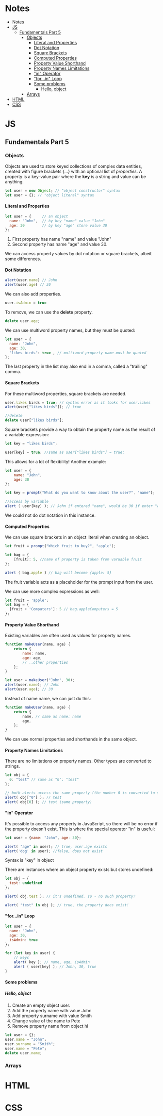 # Notes

- [Notes](#notes)
- [JS](#js)
  - [Fundamentals Part 5](#fundamentals-part-5)
    - [Objects](#objects)
      - [Literal and Properties](#literal-and-properties)
      - [Dot Notation](#dot-notation)
      - [Square Brackets](#square-brackets)
      - [Computed Properties](#computed-properties)
      - [Property Value Shorthand](#property-value-shorthand)
      - [Property Names Limitations](#property-names-limitations)
      - ["in" Operator](#in-operator)
      - ["for...in" Loop](#forin-loop)
      - [Some problems](#some-problems)
        - [Hello, object](#hello-object)
    - [Arrays](#arrays)
- [HTML](#html)
- [CSS](#css)

# JS

## Fundamentals Part 5

### Objects
Objects are used to store keyed collections of complex data entities, created with figure brackets {...} with an optional list of *properties*. A property is a key-value pair where the **key** is a string and value can be anything.

```javascript
let user = new Object; // "object constructor" syntax
let user = {}; // "object literal" syntax
```

#### Literal and Properties

```javascript
let user = {     // an object
  name: "John",  // by key "name" value "John"
  age: 30        // by key "age" store value 30
};
```

1. First property has name "name" and value "John"
2. Second property has name "age" and value 30.

We can access property values by dot notation or square brackets, albeit some differences.

#### Dot Notation 

```javascript
alert(user.name) // John
alert(user.age) // 30
```

We can also add properties. 

```javascript
user.isAdmin = true
```

To remove, we can use the **delete** property.

```javascript
delete user.age;
```

We can use multiword property names, but they must be quoted:

```javascript
let user = {
  name: "John",
  age: 30,
  "likes birds": true , // multiword property name must be quoted
};
```

The last property in the list may also end in a comma, called a "trailing" comma.

#### Square Brackets

For these multiword properties, square brackets are needed.

```javascript 
user.likes birds = true; // syntax error as it looks for user.likes
alert(user["likes birds"]); // true

//delete 
delete user["likes birds"];
```
Square brackets provide a way to obtain the property name as the result of a variable expression:

```javascript
let key = "likes birds";

user[key] = true; //same as user["likes birds"] = true;
```

This allows for a lot of flexibility! Another example:

```javascript
let user = {
    name: "John",
    age: 30
};

let key = prompt("What do you want to know about the user?", "name");

//access by variable
alert ( user[key] ); // John if entered "name", would be 30 if enter "age"
```

We could not do dot notation in this instance.

#### Computed Properties

We can use square brackets in an object literal when creating an object. 

```javascript 
let fruit = prompt("Which fruit to buy?", "apple");

let bag = {
    [fruit]: 5, //name of property is taken from varuable fruit
};

alert ( bag.apple ) // bag will become {apple: 5}
```

The fruit variable acts as a placeholder for the prompt input from the user.

We can use more complex expressions as well:

```javascript 
let fruit = 'apple';
let bag = {
  [fruit + 'Computers']: 5 // bag.appleComputers = 5
};
```

#### Property Value Shorthand

Existing variables are often used as values for property names.

```javascript 
function makeUser(name, age) {
    return {
        name: name,
        age: age,
        // ..other properties
    };
}

let user = makeUser("John", 30);
alert(user.name); // John
alert(user.age); // 30
```

Instead of name:name, we can just do this:

```javascript 
function makeUser(name, age) {
    return {
        name, // same as name: name
        age,
    };
}
```

We can use normal properties and shorthands in the same object.

#### Property Names Limitations

There are no limitations on property names. Other types are converted to strings.

```javascript 
let obj = {
  0: "test" // same as "0": "test"
};

// both alerts access the same property (the number 0 is converted to string "0")
alert( obj["0"] ); // test
alert( obj[0] ); // test (same property)
```

#### "in" Operator

It's possible to access any property in JavaScript, so there will be no error if the property doesn't exist. This is where the special operator "in" is useful:

```javascript
let user = {name: "John", age: 30};

alert( "age" in user); // true, user.age exists
alert('dog' in user); //false, does not exist
```

Syntax is "key" in object

There are instances where an object property exists but stores undefined:

```javascript 
let obj = {
  test: undefined
};

alert( obj.test ); // it's undefined, so - no such property?

alert( "test" in obj ); // true, the property does exist!
```

#### "for...in" Loop

```javascript 
let user = {
  name: "John",
  age: 30,
  isAdmin: true
};

for (let key in user) {
    // keys
    alert( key ); // name, age, isAdmin
    alert ( user[key] ); // John, 30, true
}
```

#### Some problems

##### Hello, object

1. Create an empty object user.
2. Add the property name with value John
3. Add property surname with value Smith
4. Change value of the name to Pete
5. Remove property name from object
   hi
```javascript
let user = {};
user.name = "John";
user.surname = "Smith";
user.name = "Pete";
delete user.name;
```

### Arrays
# HTML

# CSS 